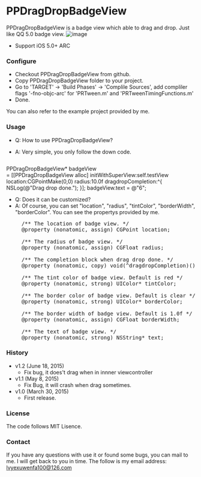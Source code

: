 # PPDragDropBadgeView
PPDragDropBadgeView is a badge view which able to drag and drop. Just like QQ 5.0 badge view.
![image](https://github.com/smallmuou/PPDragDropBadgeView/blob/master/PPDragDropBadgeView.gif)

* Support iOS 5.0+ ARC

### Configure
* Checkout PPDragDropBadgeView from github.
* Copy PPDragDropBadgeView folder to your project.
* Go to 'TARGET' -> 'Build Phases' -> 'Complile Sources', add compliler flags '-fno-objc-arc' for 'PRTween.m' and 'PRTweenTimingFunctions.m'
* Done.

You can also refer to the example project provided by me.

### Usage
* Q: How to use PPDragDropBadgeView? 
* A: Very simple, you only follow the down code.

	<pre>
PPDragDropBadgeView* badgeView \
= [[PPDragDropBadgeView alloc] initWithSuperView:self.testView
                                        location:CGPointMake(0,0)
                                          radius:10.0f dragdropCompletion:^{
                                                         NSLog(@"Drag drop done.");
                                           }];
badgeView.text = @"6";
</pre>

* Q: Does it can be customized?
* A: Of course, you can set "location", "radius", "tintColor", "borderWidth", "borderColor". You can see the propertys provided by me.
	<pre>
	/** The location of badge view. */
	@property (nonatomic, assign) CGPoint location;
	
	/** The radius of badge view. */
	@property (nonatomic, assign) CGFloat radius;
	
	/** The completion block when drag drop done. */
	@property (nonatomic, copy) void(^dragdropCompletion)();
	
	/** The tint color of badge view. Default is red */
	@property (nonatomic, strong) UIColor* tintColor;
	
	/** The border color of badge view. Default is clear */
	@property (nonatomic, strong) UIColor* borderColor;
	
	/** The border width of badge view. Default is 1.0f */
	@property (nonatomic, assign) CGFloat borderWidth;
	
	/** The text of badge view. */
	@property (nonatomic, strong) NSString* text;
</pre>

### History
* v1.2 (June 18, 2015)
	* Fix bug, it does't drag when in innner viewcontroller
* v1.1 (May 8, 2015)
	* Fix Bug, it will crash when drag sometimes.
* v1.0 (March 30, 2015)
	* First release.

### License
The code follows MIT Lisence.

### Contact
If you have any questions with use it or found some bugs, you can mail to me. I will get back to you in time. The follow is my email address:
lvyexuwenfa100@126.com